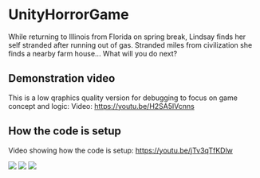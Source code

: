 # UnityHorrorGame

While returning to Illinois from Florida on spring break, Lindsay finds her self stranded after running out of gas. 
Stranded miles from civilization she finds a nearby farm house... What will you do next?

## Demonstration video

This is a low qraphics quality version for debugging to focus on game concept and logic:
Video: <https://youtu.be/H2SA5lVcnns>

## How the code is setup

Video showing how the code is setup: <https://youtu.be/jTv3qTfKDlw>

![](https://scontent.ford1-1.fna.fbcdn.net/t31.0-8/14444846_10211156857983895_4074475761301368274_o.jpg)
![](https://scontent.ford1-1.fna.fbcdn.net/t31.0-8/14753446_1054927407959028_981657541382067534_o.jpg)
![](https://scontent.ford1-1.fna.fbcdn.net/t31.0-8/14711375_1054767381308364_4816582029766639891_o.jpg)


